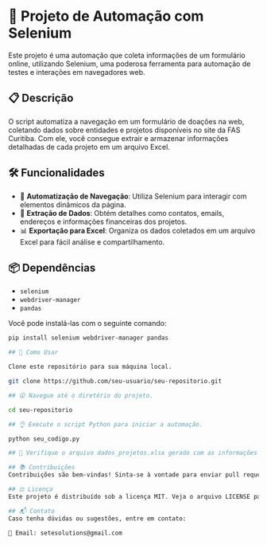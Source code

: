 # 🚀 Projeto de Automação com Selenium

Este projeto é uma automação que coleta informações de um formulário online, utilizando Selenium, uma poderosa ferramenta para automação de testes e interações em navegadores web.

## 📋 Descrição

O script automatiza a navegação em um formulário de doações na web, coletando dados sobre entidades e projetos disponíveis no site da FAS Curitiba. Com ele, você consegue extrair e armazenar informações detalhadas de cada projeto em um arquivo Excel.

## 🛠️ Funcionalidades

- 🔄 **Automatização de Navegação**: Utiliza Selenium para interagir com elementos dinâmicos da página.
- 📑 **Extração de Dados**: Obtém detalhes como contatos, emails, endereços e informações financeiras dos projetos.
- 📊 **Exportação para Excel**: Organiza os dados coletados em um arquivo Excel para fácil análise e compartilhamento.

## 📦 Dependências

- `selenium`
- `webdriver-manager`
- `pandas`

Você pode instalá-las com o seguinte comando:

```bash
pip install selenium webdriver-manager pandas

## 🚀 Como Usar

Clone este repositório para sua máquina local.

git clone https://github.com/seu-usuario/seu-repositorio.git

## 😮 Navegue até o diretório do projeto.

cd seu-repositorio

## 👌 Execute o script Python para iniciar a automação.

python seu_codigo.py

## 🧐 Verifique o arquivo dados_projetos.xlsx gerado com as informações extraídas.

## 📚 Contribuições
Contribuições são bem-vindas! Sinta-se à vontade para enviar pull requests com melhorias, correções de bugs ou novas funcionalidades.

## ⚖️ Licença
Este projeto é distribuído sob a licença MIT. Veja o arquivo LICENSE para mais detalhes.

## 📬 Contato
Caso tenha dúvidas ou sugestões, entre em contato:

📧 Email: setesolutions@gmail.com
